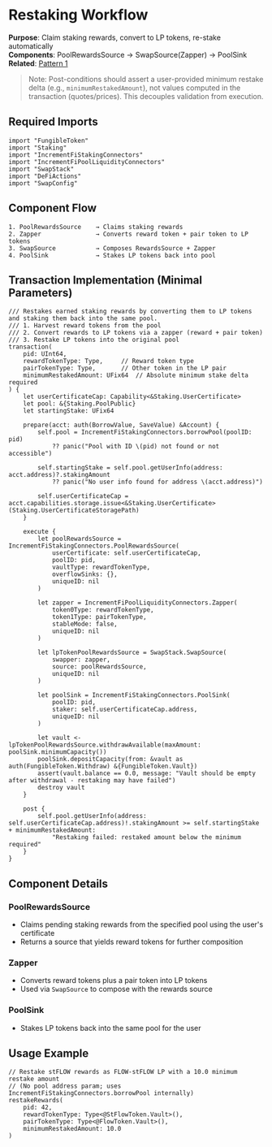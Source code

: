 # Restaking Workflow

**Purpose**: Claim staking rewards, convert to LP tokens, re-stake automatically  
**Components**: PoolRewardsSource → SwapSource(Zapper) → PoolSink  
**Related**: [Pattern 1](../patterns.md#pattern-1-restaking-workflow)

> Note: Post-conditions should assert a user-provided minimum restake delta (e.g., `minimumRestakedAmount`), not values computed in the transaction (quotes/prices). This decouples validation from execution.

## Required Imports
```cadence
import "FungibleToken"
import "Staking"
import "IncrementFiStakingConnectors"
import "IncrementFiPoolLiquidityConnectors"
import "SwapStack"
import "DeFiActions"
import "SwapConfig"
```

## Component Flow
```
1. PoolRewardsSource    → Claims staking rewards
2. Zapper               → Converts reward token + pair token to LP tokens
3. SwapSource           → Composes RewardsSource + Zapper
4. PoolSink             → Stakes LP tokens back into pool
```

## Transaction Implementation (Minimal Parameters)
```cadence
/// Restakes earned staking rewards by converting them to LP tokens and staking them back into the same pool.
/// 1. Harvest reward tokens from the pool
/// 2. Convert rewards to LP tokens via a zapper (reward + pair token)
/// 3. Restake LP tokens into the original pool
transaction(
    pid: UInt64,
    rewardTokenType: Type,     // Reward token type
    pairTokenType: Type,       // Other token in the LP pair
    minimumRestakedAmount: UFix64  // Absolute minimum stake delta required
) {
    let userCertificateCap: Capability<&Staking.UserCertificate>
    let pool: &{Staking.PoolPublic}
    let startingStake: UFix64

    prepare(acct: auth(BorrowValue, SaveValue) &Account) {
        self.pool = IncrementFiStakingConnectors.borrowPool(poolID: pid)
            ?? panic("Pool with ID \(pid) not found or not accessible")

        self.startingStake = self.pool.getUserInfo(address: acct.address)?.stakingAmount
            ?? panic("No user info found for address \(acct.address)")

        self.userCertificateCap = acct.capabilities.storage.issue<&Staking.UserCertificate>(Staking.UserCertificateStoragePath)
    }

    execute {
        let poolRewardsSource = IncrementFiStakingConnectors.PoolRewardsSource(
            userCertificate: self.userCertificateCap,
            poolID: pid,
            vaultType: rewardTokenType,
            overflowSinks: {},
            uniqueID: nil
        )

        let zapper = IncrementFiPoolLiquidityConnectors.Zapper(
            token0Type: rewardTokenType,
            token1Type: pairTokenType,
            stableMode: false,
            uniqueID: nil
        )

        let lpTokenPoolRewardsSource = SwapStack.SwapSource(
            swapper: zapper,
            source: poolRewardsSource,
            uniqueID: nil
        )

        let poolSink = IncrementFiStakingConnectors.PoolSink(
            poolID: pid,
            staker: self.userCertificateCap.address,
            uniqueID: nil
        )

        let vault <- lpTokenPoolRewardsSource.withdrawAvailable(maxAmount: poolSink.minimumCapacity())
        poolSink.depositCapacity(from: &vault as auth(FungibleToken.Withdraw) &{FungibleToken.Vault})
        assert(vault.balance == 0.0, message: "Vault should be empty after withdrawal - restaking may have failed")
        destroy vault
    }

    post {
        self.pool.getUserInfo(address: self.userCertificateCap.address)!.stakingAmount >= self.startingStake + minimumRestakedAmount:
            "Restaking failed: restaked amount below the minimum required"
    }
}
```

## Component Details

### PoolRewardsSource
- Claims pending staking rewards from the specified pool using the user's certificate
- Returns a source that yields reward tokens for further composition

### Zapper
- Converts reward tokens plus a pair token into LP tokens
- Used via `SwapSource` to compose with the rewards source

### PoolSink
- Stakes LP tokens back into the same pool for the user

## Usage Example
```cadence
// Restake stFLOW rewards as FLOW-stFLOW LP with a 10.0 minimum restake amount
// (No pool address param; uses IncrementFiStakingConnectors.borrowPool internally)
restakeRewards(
    pid: 42,
    rewardTokenType: Type<@StFlowToken.Vault>(),
    pairTokenType: Type<@FlowToken.Vault>(),
    minimumRestakedAmount: 10.0
)
```
